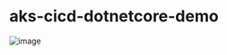 # aks-cicd-dotnetcore-demo


![image](https://user-images.githubusercontent.com/86074746/133525763-2610b39e-70b0-424e-97b1-d43b170a89e8.png)
